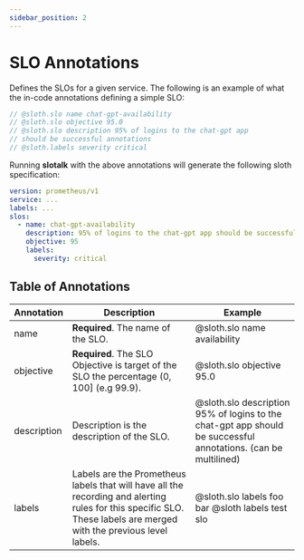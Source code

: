```yaml
---
sidebar_position: 2
---
```


# SLO Annotations

Defines the SLOs for a given service. The following is an example of what the in-code annotations defining a simple SLO:

```go
// @sloth.slo name chat-gpt-availability
// @sloth.slo objective 95.0
// @sloth.slo description 95% of logins to the chat-gpt app
// should be successful annotations
// @sloth.labels severity critical
```

Running **slotalk** with the above annotations will generate the following sloth specification:

```yaml
version: prometheus/v1
service: ...
labels: ...
slos:
  - name: chat-gpt-availability
    description: 95% of logins to the chat-gpt app should be successful.
    objective: 95
    labels:
      severity: critical
```

## Table of Annotations
| Annotation  | Description                                                                                                                                                         | Example                                                                                                        |
|-------------|---------------------------------------------------------------------------------------------------------------------------------------------------------------------|----------------------------------------------------------------------------------------------------------------|
| name        | **Required**. The name of the SLO.                                                                                                                                  | @sloth.slo name availability                                                                                   |
| objective   | **Required**. The SLO Objective is target of the SLO the percentage (0, 100] (e.g 99.9).                                                                            | @sloth.slo objective 95.0                                                                                      |
| description | Description is the description of the SLO.                                                                                                                          | @sloth.slo description 95% of logins to the chat-gpt app should be successful annotations. (can be multilined) |
| labels      | Labels are the Prometheus labels that will have all the recording and alerting rules for this specific SLO. These labels are merged with the previous level labels. | @sloth.slo labels foo bar @sloth labels test slo                                                               |


